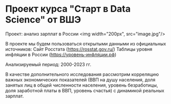 # Проект курса "Старт в Data Science" от ВШЭ

Проект: анализ зарплат в России
<img width="200px", src="image.jpg"/>

В проекте мы будем пользоваться открытыми данными из официальных источников:
Сайт Росстата (https://rosstat.gov.ru/)
Таблицы уровня инфляции в России (https://уровень-инфляции.рф)

Анализируемый период: 2000-2023 гг.

В качестве дополнительного исследования рассмотрим корреляцию важных экономических показателей (ВВП на душу населения, доля занятых лиц в общей численности населения, уровень безработицы, доля заработной платы в ВВП, уровень счастья) с динамикой реальных зарплат. 
